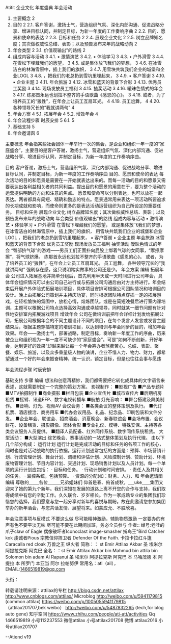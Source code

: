 Atitit 企业文化 年度盛典 年会活动


1. 主要概念	2
2. 目的	2
2.1. 客户答谢，激扬士气，营造组织气氛、深化内部沟通、促进战略分享、增进目标认同，并制定目标，为新一年度的工作奏响序曲	2
2.2. 目的、愿景和使命的表达	2
2.3. 目标和任务	2
2.4. 展现企业文化	2
2.5. 树立品牌知名度；其次做权威性总结、表彰；以及预告发布来年的战略动向	2
3. 年会类型	2
3.1. 价值观输出”的路线	2
4. 组成内容与活动	3
4.1. ▪ 激情演艺	3
4.2. ▪ 体验学习	3
4.3. ▪ 户外滑雪	3
4.4. 在雪松下埋藏我们的愿望，	3
4.5. 或是集体放飞我们的梦想，	3
4.6. 在冰雪洁白的林海雪原中，插上我们的旗帜，	3
4.7. 用雪块共筑我们企业的城堡和企业LOGL	3
4.8. ，把我们的老总扔到雪坑里埋起来，	3
4.9. ▪ 客户答谢	3
4.10. ▪ 企业主题	3
4.11. 年会旅游	3
4.12. 冰雪和蓝天的背景下合影	3
4.13. 优秀员工奖励	3
4.14. 现场发放员工福利	3
4.15. 抽奖活动	3
4.16. 暧昧色情式的年会	3
4.17. 练那首永远也划拉不整齐的手语歌曲《感恩的心》。	3
4.18. 或者，为了培养员工的“狼性”，在年会上让员工互扇耳光。	4
4.19. 员工尬舞，	4
4.20. 各种领导冗长的“我就讲两句”	4
5. 年会方案	4
5.1. 拓展年会	4
5.2. 增效年会	4
6. 年会流程步骤 时辰安排	5
6.1. 	5
7. 基础支持	5
8. 年会邀请函	6

主要概念
年会指某些社会团体一年举行一次的集会，是企业和组织一年一度的“家庭盛会”，主要目的是客户答谢，激扬士气，营造组织气氛、深化内部沟通、促进战略分享、增进目标认同，并制定目标，为新一年度的工作奏响序曲。

目的
客户答谢，激扬士气，营造组织气氛、深化内部沟通、促进战略分享、增进目标认同，并制定目标，为新一年度的工作奏响序曲
目的、愿景和使命的表达
每次活动的目的和愿景是需要在一开始就表达出来的。而每一活动的目的和愿景又需要表达出各利益相关者的共同利益。提出目的和愿景的用意在于，要为整个活动的运营提供明确的方向和注意的焦点。
愿景和使命可以分别表达，也可以放在一起表达。两者都具有简短、精确和励志的特点。愿景通常用来表达一项活动所要追求的长期成就和影响，而使命则更多的是表达活动运营组织为自己所设定的重要任务。
目标和任务
展现企业文化
树立品牌知名度；其次做权威性总结、表彰；以及预告发布来年的战略动向
年会类型
价值观输出”的路线
组成内容与活动
▪ 激情演艺
▪ 体验学习
▪ 户外滑雪
在雪松下埋藏我们的愿望，
或是集体放飞我们的梦想，
在冰雪洁白的林海雪原中，插上我们的旗帜，
用雪块共筑我们企业的城堡和企业LOGL
，把我们的老总扔到雪坑里埋起来，
▪ 客户答谢
▪ 企业主题
年会旅游
冰雪和蓝天的背景下合影
优秀员工奖励
现场发放员工福利
抽奖活动
暧昧色情式的年会 
“臀部挤气球”的游戏——男员工们正面扑向屁股上绑着气球的女同事，“摩擦摩擦”，将气球挤爆。
练那首永远也划拉不整齐的手语歌曲《感恩的心》。
或者，为了培养员工的“狼性”，在年会上让员工互扇耳光。
员工尬舞，
各种领导冗长的“我就讲两句”
强刷存在感，这只说明踏实做事的公司还是少。
年会方案
编辑
拓展年会
公司进入拓展基地并简单分组后，首先利用半天或一天时间进行公司年会，具体年会组织情况可以由公司自己进行或与拓展公司沟通后由对方主持进行。年会结束后开展户外体验式拓展培训项目，具体项目安排可根据公司团队情况和培训目的设计。晚上由拓展公司策划并主持庆功宴，同时根据团队特点穿插一定的拓展游戏，在轻松愉快的氛围中，放松心情，熔炼团队。或是在简短晚餐后进行室内课培训，主题可以根据公司特点选择高效沟通或卓越领导，同时就某一细节问题有针对性地安排室内拓展游戏项目
增效年会
公司在做培训前把年会详细计划发给拓展公司，拓展公司根据年会的不同主题设计不同的项目，在每个发言人发言或发言主题结束后，根据主题穿插特定的培训项目，以达到培训与年会同步的目的，增加年会效果。年会——激扬士气，部署战略，制定目标，奏响新一年度工作的序曲，历来被企业和组织视为一年一度不可缺少的“家庭盛会”。可是“如何不断创新，开好年会，达到更好的效果”却越来越让每一个年会筹办者煞费苦心。总结、表彰、聚餐、娱乐、旅游，以及众多重量级人物的演讲，企业不惜人力、物力、财力，都希望通过一个好的年会来振奋精神，统一认识，锁定目标，但是也往往会事与愿违

年会流程步骤 时辰安排

基础支持
步骤
编辑
想法和创意再精妙，我们都需要把它转化成具体的文字语言来表述，这就需要制定一个完整的策划方案。
影视制作：
■影视广告
■产品专题片
■MTV拍摄制作
■商业摄影
■栏目包装
■企业宣传片
■城市宣传片
■后期机房租赁
■摇臂、讯道EFP、数字电视转播车
■航拍
灯光音响：
■舞台搭建及舞美制作。
■音响、灯光、视频AV
会议会务：
■各类会议的整体策划及执行。
■代订机票、酒店接洽、商务用车
■代办会议用品、礼品、纪念品、印刷包装和文件分发。
■企业年会、联谊会、招商酒会、消夏晚会、新春联谊会
■会场布置、会议鲜花、设备租赁、摄影摄像、团体合影
■专业礼仪、模特、特殊安保、主持等各类会议服务人员提供。
■翻译人员配备、红外同传系统、数字同传系统租赁。
大型活动：
■大型演出 综艺晚会、赛事活动的一站式整体策划及执行代理。
由以下几个部分构成：
运行计划
运行计划是完成活动的目标和任务的各项工作的核心，同时也是对活动战略的执行依据。运行计划通常包括的方面是：预算、市场营销计划、行政管理计划、舞台计划、调研和评估计划、风险控制计划、赞助计划、环境废物管理计划、节目内容计划、交通计划、现场销售计划以及人员计划。每一个单项的运行计划应包括：
· 目标和任务。
· 行动计划和时间安排。
· 责任人及其相关的任务。
· 监控系统，包括预算。
· 资源的分配(如：财务、人力、和
  年会邀请函
编辑
尊敬的_____各位______兄弟姐妹们
仰首是春、俯首成秋，___uke____集团又迎来了她的第九个新年。我们深知在发展的道路上离不开您的合作与支持，我们取得成绩中有您的辛勤工作。久久联合、岁岁相长。作为一家成熟专业的集团我们珍惜您的选择，我们愿意与您一起分享对新年的喜悦与期盼。故在此邀请您参加集团举办的新年酒会，与您共话友情、展望将来。如蒙应允、不胜欣喜。

年会注意事项与反模式  不要这么做
尽可能精神激励，辅助物质激励
一定要办的有声有色不要平淡无味
尽可能不要在此期间加班，务必全员参与
作者:: 绰号:老哇的爪子claw of Eagle 偶像破坏者Iconoclast image-smasher
捕鸟王"Bird Catcher  kok  虔诚者Pious 宗教信仰捍卫者 Defender Of the Faith. 卡拉卡拉红斗篷 Caracalla red cloak 万兽之王  纵火者 
简称：： st Emir Attilax Akbar 圣 埃米尔 阿提拉克斯 阿克巴
全名：：st Emir Attilax Akbar bin Mahmud bin  attila bin Solomon bin adam Al Rapanui 圣 埃米尔 阿提拉克斯 阿克巴 本 马哈茂德 本 阿提拉 本 所罗门 本亚当  阿尔 拉帕努伊
常用名：atl（ail），  EMAIL:1466519819@qq.com


头衔：







 

转载请注明来源：attilax的专栏  http://blog.csdn.net/attilax
http://www.cnblogs.com/attilax/
Microblog
http://weibo.com/u/5941179815   (common attilax)
https://weibo.com/p/1005055941179815  （attilax201707,bek weibo）
http://weibo.com/u/5487832265 (tech,for blog auto gene)
知乎空间
https://www.zhihu.com/people/ati-att/activities
Qq 1466519819  小号112237553
 微信attilax  小号attilax201708
微博 attilax2016   小号attilax201707


--Atiend  v19

